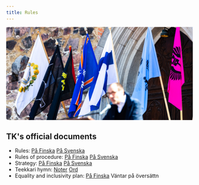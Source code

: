 ```yaml
---
title: Rules
---
```

![Liput](teekkarilakitus2024-43.jpg)

## TK's official documents

* Rules: [På Finska](/rules-fi.pdf) [På Svenska](/rules-sv.pdf)  
* Rules of procedure: [På Finska](/sub-rules-fi.pdf) [På Svenska](/sub-rules-sv.pdf)  
* Strategy: [På Finska](/strategia-fi.pdf) [På Svenska](/strategia-sv.pdf)  
* Teekkari hymn: [Noter](/teekkarihymni_teknologhymn_notes.pdf) [Ord](/teekkarihymni_teknologhymn_words.pdf)  
* Equality and inclusivity plan: [På Finska](/values-fi.pdf) Väntar på översättn
